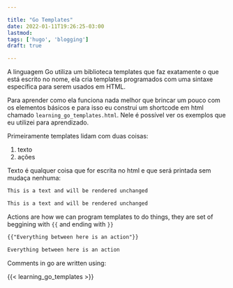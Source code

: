 ```yaml
---

title: "Go Templates"
date: 2022-01-11T19:26:25-03:00
lastmod: 
tags: ['hugo', 'blogging']
draft: true

---
```



A linguagem Go utiliza um biblioteca templates que faz exatamente o que está escrito no nome, ela cria templates programados com uma sintaxe específica para serem usados em HTML.<!--more-->

Para aprender como ela funciona nada melhor que brincar um pouco com os elementos básicos e para isso eu construi um shortcode em html chamado `learning_go_templates.html`. Nele é possível ver os exemplos que eu utilizei para aprendizado.

Primeiramente templates lidam com duas coisas:

1. texto
2. ações

Texto é qualquer coisa que for escrita no html e que será printada sem mudaça nenhuma:


```html
This is a text and will be rendered unchanged
```

```html
This is a text and will be rendered unchanged
```

Actions are how we can program templates to do things, they are set of beggining with `{{` and ending with `}}`

```html
{{"Everything between here is an action"}}
```
```html
Everything between here is an action
```



Comments in go are written using:

{{< learning_go_templates >}}




